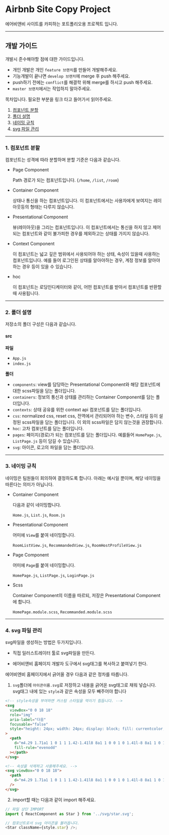 # Airbnb Site Copy Project

에어비앤비 사이트를 카피하는 포트폴리오용 프로젝트 입니다.

---

## 개발 가이드

개발시 준수해야할 점에 대한 가이드입니다.

- 개인 개발은 개인 `feature 브랜치`를 만들어 개발해주세요.
- 기능개발이 끝나면 `develop 브랜치`에 merge 후 push 해주세요.
- push하기 전에는 `conflict`를 해결학 위해 merge를 하시고 push 해주세요.
- `master 브랜치`에서는 작업하지 말아주세요.

목차입니다. 필요한 부분을 링크 타고 들어가서 읽어주세요.

1. [컴포넌트 분할](#1.-컴포넌트-분할)
2. [폴더 설명](#2.-폴더-설명)
3. [네이밍 규칙](#3.-네이밍-규칙)
4. [svg 파일 관리](#4.-svg-파일-관리)

---

### 1. 컴포넌트 분할

컴포넌트는 성격에 따라 분할하며 분할 기준은 다음과 같습니다.

- Page Component

  Path 경로가 되는 컴포넌트입니다. (`/home`, `/list`, `/room`)

- Container Component

  상태나 통신을 하는 컴포넌트입니다. 이 컴포넌트에서는 사용자에게 보여지는 레이아웃등의 형태는 다루지 않습니다.

- Presentational Component

  뷰(레이아웃)을 그리는 컴포넌트입니다. 이 컴포넌트에서는 통신을 하지 않고 제어되는 컴포넌트와 같이 불가피한 경우를 제외하고는 상태를 가지지 않습니다.

- Context Component

  이 컴포넌트는 넓고 깊은 범위에서 사용되어야 하는 상태, 속성이 있을때 사용하는 컴포넌트입니다. 예를 들어 로그인된 상태를 알아야하는 경우, 계정 정보를 알아야 하는 경우 등이 있을 수 있습니다.

- hoc

  이 컴포넌트는 로딩인디케이터와 같이, 어떤 컴포넌트를 받아서 컴포넌트를 반환할 때 사용됩니다.

---

### 2. 폴더 설명

저장소의 폴더 구성은 다음과 같습니다.

#### src

**파일**

- `App.js`
- `index.js`

**폴더**

- `components`: view를 담당하는 Presentational Component와 해당 컴포넌트에 대한 scss파일을 담는 폴더입니다.
- `containers`: 정보의 통신과 상태를 관리하는 Container Component를 담는 폴더입니다.
- `contexts`: 상태 공유를 위한 context api 컴포넌트를 담는 폴더입니다.
- `css`: normalized css, reset css, 전역에서 관리되어야 하는 변수, 스타일 등이 설정된 scss파일을 담는 폴더입니다. 이 외의 scss파일은 담지 않는것을 권장합니다.
- `hoc`: 고차 컴포넌트를 담는 폴더입니다.
- `pages`: 페이지(경로)가 되는 컴포넌트를 담는 폴더입니다. 예를들어 `HomePage.js`, `ListPage.js` 등이 담길 수 있습니다.
- `svg`: 아이콘, 로고의 파일을 담는 폴더입니다.

---

### 3. 네이밍 규칙

네이밍은 팀원들이 회의하여 결정하도록 합니다. 아래는 예시일 뿐이며, 해당 네이밍을 따른다는 의미가 아닙니다.

- Container Component

  다음과 같이 네이밍합니다.

  `Home.js`, `List.js`, `Room.js`

- Presentational Component

  어미에 `View`를 붙여 네이밍합니다.

  `RoomListView.js`, `RecommandedView.js`, `RoomHostProfileView.js`

- Page Component

  어미에 `Page`를 붙여 네이밍합니다.

  `HomePage.js`, `ListPage.js`, `LoginPage.js`

- Scss

  Container Component의 이름을 따르되, 저장은 Presentational Component에 합니다.

  `HomePage.module.scss`, `Recommanded.module.scss`

---

### 4. svg 파일 관리

svg파일을 생성하는 방법은 두가지입니다.

- 직접 일러스트레이터 툴로 svg파일을 만든다.

- 에어비앤비 홈페이지 개발자 도구에서 svg태그를 복사하고 붙여넣기 한다.

에어비엔비 홈페이지에서 긁어올 경우 다음과 같은 정차를 따릅니다.

1. `svg`폴더에 `아이콘이름.svg`로 저장하고 내용을 긁어온 svg태그로 채워 넣습니다. svg태그 내에 있는 `style`과 같은 속성을 모두 빼주어야 합니다

```html
<!-- style속성을 부여하면 커스텀 스타일을 먹이기 힘듭니다. -->
<svg
  viewBox="0 0 18 18"
  role="img"
  aria-label="다음"
  focusable="false"
  style="height: 24px; width: 24px; display: block; fill: currentcolor;"
>
  <path
    d="m4.29 1.71a1 1 0 1 1 1.42-1.41l8 8a1 1 0 0 1 0 1.41l-8 8a1 1 0 1 1 -1.42-1.41l7.29-7.29z"
    fill-rule="evenodd"
  ></path>
</svg>

<!-- 속성을 삭제하고 사용해주세요. -->
<svg viewBox="0 0 18 18">
  <path
    d="m4.29 1.71a1 1 0 1 1 1.42-1.41l8 8a1 1 0 0 1 0 1.41l-8 8a1 1 0 1 1 -1.42-1.41l7.29-7.29z"
  />
</svg>
```

2. import할 때는 다음과 같이 import 해주세요.

```js
// 파일 상단 IMPORT
import { ReactComponent as Star } from '../svg/star.svg';

// 컴포넌트로서 svg 아이콘을 불러옵니다.
<Star className={style.star} />;
```
